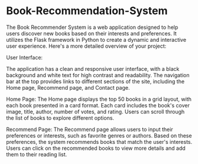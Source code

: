 # Book-Recommendation-System

The Book Recommender System is a web application designed to help users discover new books based on their interests and preferences. It utilizes the Flask framework in Python to create a dynamic and interactive user experience. Here's a more detailed overview of your project:

User Interface:

The application has a clean and responsive user interface, with a black background and white text for high contrast and readability.
The navigation bar at the top provides links to different sections of the site, including the Home page, Recommend page, and Contact page.

Home Page:
The Home page displays the top 50 books in a grid layout, with each book presented in a card format.
Each card includes the book's cover image, title, author, number of votes, and rating.
Users can scroll through the list of books to explore different options.

Recommend Page:
The Recommend page allows users to input their preferences or interests, such as favorite genres or authors.
Based on these preferences, the system recommends books that match the user's interests.
Users can click on the recommended books to view more details and add them to their reading list.

